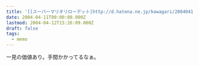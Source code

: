 ```yaml
---
title: '[[スーパーマリオリローデット|http://d.hatena.ne.jp/kowagari/20040411#1081649419]]'
date: 2004-04-11T00:00:00.000Z
lastmod: 2004-04-12T15:26:09.000Z
draft: false
tags:
  - memo
---
```


一見の価値あり。手間かかってるなぁ。
